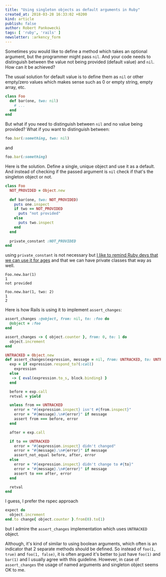 ```yaml
---
title: "Using singleton objects as default arguments in Ruby"
created_at: 2018-03-28 16:33:02 +0200
kind: article
publish: false
author: Robert Pankowecki
tags: [ 'ruby', 'rails' ]
newsletter: :arkency_form
---
```


Sometimes you would like to define a method which takes an optional argument, but the programmer might pass `nil`. And your code needs to distinguish between the value not being provided (default value) and `nil`. How can it be achieved?

<!-- more -->

The usual solution for default value is to define them as `nil` or other empty/zero values which makes sense such as 0 or empty string, empty array, etc. 

```ruby
class Foo
  def bar(one, two: nil)
    # ...
  end
end
```

But what if you need to distinguish between `nil` and no value being provided? What if you want to distinguish between:

```ruby
foo.bar(:something, two: nil)
```

and

```ruby
foo.bar(:something)
```

Here is the solution. Define a single, unique object and use it as a default. And instead of checking if the passed argument is `nil` check if that's the singleton object or not.

```ruby
class Foo
  NOT_PROVIDED = Object.new
  
  def bar(one, two: NOT_PROVIDED)
    puts one.inspect
    if two == NOT_PROVIDED
      puts "not provided"
    else
      puts two.inspect
    end
  end
  
  private_constant :NOT_PROVIDED
end
```

using `private_constant` is not necessary but [I like to remind Ruby devs that we can use it for ages](https://blog.arkency.com/2016/02/private-classes-in-ruby/) and that we can have private classes that way as well. 

```
Foo.new.bar(1)
1
not provided

Foo.new.bar(1, two: 2)
1
2
```

Here is how Rails is using it to implement `assert_changes`:

```ruby
assert_changes :@object, from: nil, to: :foo do
  @object = :foo
end

assert_changes -> { object.counter }, from: 0, to: 1 do
  object.increment
end
```

```ruby
UNTRACKED = Object.new
def assert_changes(expression, message = nil, from: UNTRACKED, to: UNTRACKED, &block)
  exp = if expression.respond_to?(:call)
    expression
  else
   -> { eval(expression.to_s, block.binding) }
  end

  before = exp.call
  retval = yield

  unless from == UNTRACKED
    error = "#{expression.inspect} isn't #{from.inspect}"
    error = "#{message}.\n#{error}" if message
    assert from === before, error
  end

  after = exp.call

  if to == UNTRACKED
    error = "#{expression.inspect} didn't changed"
    error = "#{message}.\n#{error}" if message
    assert_not_equal before, after, error
  else
    error = "#{expression.inspect} didn't change to #{to}"
    error = "#{message}.\n#{error}" if message
    assert to === after, error
  end

  retval
end
```

I guess, I prefer the rspec approach

```ruby
expect do
  object.increment
end.to change{ object.counter }.from(0).to(1)
```

but I admire the `assert_changes` implementation which uses `UNTRACKED` object.

Although, it's kind of similar to using boolean arguments, which often is an indicator that 2 separate methods should be defined. So instead of `foo(1, true)` and `foo(1, false)`, it is often argued it's better to just have `foo(1)` and `bar(1)` and I usually agree with this guideline. However, in case of `assert_changes` the usage of named arguments and singleton object seems OK to me.